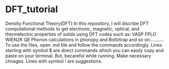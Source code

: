 # DFT_tutorial
Density Functional Theory(DFT)
In this repository, I will discribe DFT computational methods to get electronic, magnetic, optical, and thermelectric properties of solids using DFT codes such as:
VASP
FPLO
WIEN2K
QE
Phonon calculations in phonopy
and Boltztrap and so on...........
To use the files, open .md file and follow the commands accordingly.
Lines starting with symbol $ are direct commands which you can easily copy and paste on your terminal.
But, becareful while running. Make necessary chnages.
Lines with symbol ! are suggestions.
